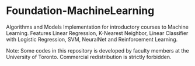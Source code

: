 # Foundation-MachineLearning
Algorithms and Models Implementation for introductory courses to Machine Learning. Features Linear Regression, K-Nearest Neighbor, Linear Classifier with Logistic Regression, SVM, NeuralNet and Reinforcement Learning.

Note: Some codes in this repository is developed by faculty members at the University of Toronto. Commercial redistribution is strictly forbidden.
